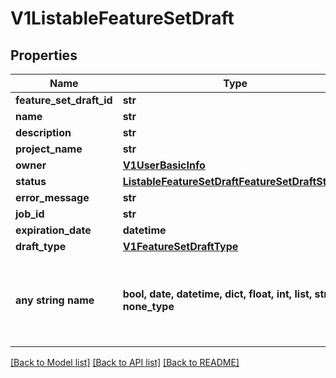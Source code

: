 # V1ListableFeatureSetDraft


## Properties
Name | Type | Description | Notes
------------ | ------------- | ------------- | -------------
**feature_set_draft_id** | **str** |  | [optional] 
**name** | **str** |  | [optional] 
**description** | **str** |  | [optional] 
**project_name** | **str** |  | [optional] 
**owner** | [**V1UserBasicInfo**](V1UserBasicInfo.md) |  | [optional] 
**status** | [**ListableFeatureSetDraftFeatureSetDraftStatus**](ListableFeatureSetDraftFeatureSetDraftStatus.md) |  | [optional] 
**error_message** | **str** |  | [optional] 
**job_id** | **str** |  | [optional] 
**expiration_date** | **datetime** |  | [optional] 
**draft_type** | [**V1FeatureSetDraftType**](V1FeatureSetDraftType.md) |  | [optional] 
**any string name** | **bool, date, datetime, dict, float, int, list, str, none_type** | any string name can be used but the value must be the correct type | [optional]

[[Back to Model list]](../README.md#documentation-for-models) [[Back to API list]](../README.md#documentation-for-api-endpoints) [[Back to README]](../README.md)


